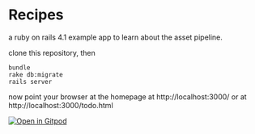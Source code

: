 Recipes
=======

a ruby on rails 4.1 example app
to learn about the asset pipeline.

clone this repository, then

    bundle
    rake db:migrate
    rails server

now point your browser at the homepage at http://localhost:3000/
or at http://localhost:3000/todo.html 

[![Open in Gitpod](https://gitpod.io/button/open-in-gitpod.svg)](https://gitpod.io/#https://github.com/backend-development/rails-example-recipes)
